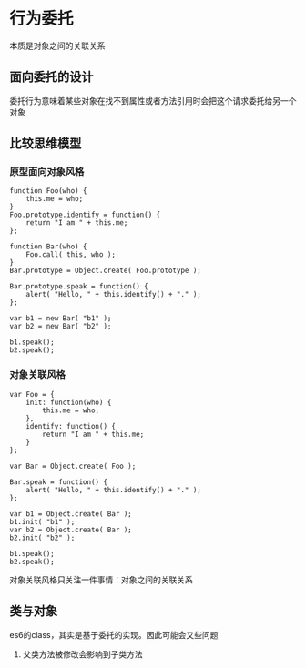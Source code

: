 # 行为委托
本质是对象之间的关联关系

## 面向委托的设计
委托行为意味着某些对象在找不到属性或者方法引用时会把这个请求委托给另一个对象

## 比较思维模型
### 原型面向对象风格
```
function Foo(who) {
	this.me = who;
}
Foo.prototype.identify = function() {
	return "I am " + this.me;
};

function Bar(who) {
	Foo.call( this, who );
}
Bar.prototype = Object.create( Foo.prototype );

Bar.prototype.speak = function() {
	alert( "Hello, " + this.identify() + "." );
};

var b1 = new Bar( "b1" );
var b2 = new Bar( "b2" );

b1.speak();
b2.speak();
```
### 对象关联风格
```
var Foo = {
	init: function(who) {
		this.me = who;
	},
	identify: function() {
		return "I am " + this.me;
	}
};

var Bar = Object.create( Foo );

Bar.speak = function() {
	alert( "Hello, " + this.identify() + "." );
};

var b1 = Object.create( Bar );
b1.init( "b1" );
var b2 = Object.create( Bar );
b2.init( "b2" );

b1.speak();
b2.speak();
```
对象关联风格只关注一件事情：对象之间的关联关系

## 类与对象
es6的class，其实是基于委托的实现。因此可能会又些问题
1. 父类方法被修改会影响到子类方法